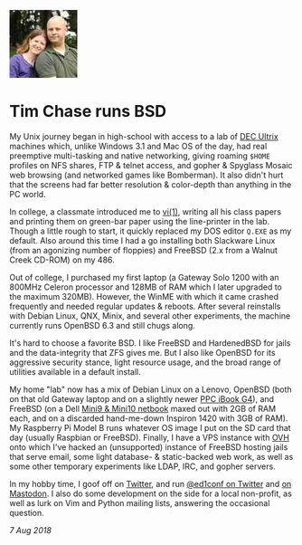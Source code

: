 <p><a href="/" alt="avatar" title="home page"><img src="gumnos.jpeg" class="avatar"></a></p>

# Tim Chase runs BSD

My Unix journey began in high-school with access to a lab of [DEC
Ultrix][u] machines which, unlike Windows 3.1 and Mac OS of the
day, had real preemptive multi-tasking and native networking, giving
roaming `$HOME` profiles on NFS shares, FTP & telnet access, and
gopher & Spyglass Mosaic web browsing (and networked games like
Bomberman). It also didn't hurt that the screens had far better
resolution & color-depth than anything in the PC world.

In college, a classmate introduced me to [vi(1)][vi], writing all
his class papers and printing them on green-bar paper using the
line-printer in the lab. Though a little rough to start, it quickly
replaced my DOS editor `Q.EXE` as my default. Also around this time
I had a go installing both Slackware Linux (from an agonizing number
of floppies) and FreeBSD (2.x from a Walnut Creek CD-ROM) on my
486.

Out of college, I purchased my first laptop (a Gateway Solo 1200
with an 800MHz Celeron processor and 128MB of RAM which I later
upgraded to the maximum 320MB). However, the WinME with which it
came crashed frequently and needed regular updates & reboots. After
several reinstalls with Debian Linux, QNX, Minix, and several other
experiments, the machine currently runs OpenBSD 6.3 and still chugs
along.

It's hard to choose a favorite BSD. I like FreeBSD and HardenedBSD
for jails and the data-integrity that ZFS gives me. But I also like
OpenBSD for its aggressive security stance, light resource usage,
and the broad range of utilities available in a default install.

My home "lab" now has a mix of Debian Linux on a Lenovo, OpenBSD
(both on that old Gateway laptop and on a slightly newer [PPC iBook
G4][g4]), and FreeBSD (on a Dell [Mini9 & Mini10 netbook][mini]
maxed out with 2GB of RAM each, and on a discarded hand-me-down
Inspiron 1420 with 3GB of RAM). My Raspberry Pi Model B runs whatever
OS image I put on the SD card that day (usually Raspbian or FreeBSD).
Finally, I have a VPS instance with [OVH][ovh] onto which I've
hacked an (unsupported) instance of FreeBSD hosting jails that serve
email, some light database- & static-backed web work, as well as
some other temporary experiments like LDAP, IRC, and gopher servers.

In my hobby time, I goof off on
[Twitter](https://twitter.com/gumnos), and run [@ed1conf on
Twitter](https://twitter.com/ed1conf) and [on
Mastodon](https://bsd.network/@ed1conf). I also do some development
on the side for a local non-profit, as well as lurk on Vim and
Python mailing lists, answering the occasional question.

_7 Aug 2018_

[g4]: https://en.m.wikipedia.org/wiki/IBook#iBook_G4_%28%22Snow%22%29
[mini]: https://en.m.wikipedia.org/wiki/Dell_mini
[ovh]: https://ovh.com/world
[u]: https://en.m.wikipedia.org/wiki/Ultrix
[vi]: https://man.openbsd.org/vi.1

